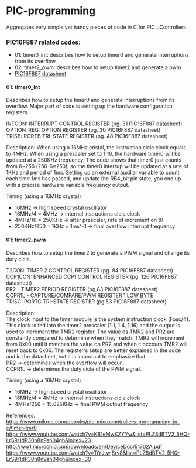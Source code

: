 # PIC-programming
Aggregates very simple yet handy pieces of code in C for PIC uControllers. 

### PIC16F887 related codes: 
- 01: timer0_int: describes how to setup timer0 and generate interruptions from its overflow 
- 02: timer2_pwm: describes how to setup timer2 and generate a pwm
- [PIC16F887 datasheet](http://ww1.microchip.com/downloads/en/DeviceDoc/41291D.pdf)


#### 01: timer0_int
   Describes how to setup the timer0 and generate interruptions from its overflow. Major part of code is setting up the hardware configuration registers.
   
   
   INTCON: INTERRUPT CONTROL REGISTER (pg. 31 PIC16F887 datasheet)    
   OPTION_REG: OPTION REGISTER (pg. 30 PIC16F887 datasheet)    
   TRISB: PORTB TRI-STATE REGISTER (pg. 48 PIC16F887 datasheet)
   
   
   Description:
   When using a 16MHz cristal, the instruction cicle clock equals to 4MHz. When using a prescaler set to 1:16, the hardware timer0 will be updated at a 250KHz frequency. The code shows that timer0 just counts from 6~256 (256-6=250), so the timer0 interrup will be updated at a rate of 1KHz and period of 1ms. Setting up an external auxiliar variable to count each time 1ms has passed, and update the RB4_bit pin state, you end up with a precise hardware variable frequency output.  
   
   Timing (using a 16MHz crystal)    
   - 16MHz -> high speed crystal oscillator
   - 16MHz/4 = 4MHz -> internal instructions cicle clock
   - 4MHz/16 = 250KHz -> after prescaler, rate of increment on t0
   - 250KHz/250 = 1KHz = 1ms^-1 -> final overflow interrupt frequency    
   
   
#### 01: timer2_pwm
   Describes how to setup the timer2 to generate a PWM signal and change its duty cicle.
   
   T2CON: TIMER 2 CONTROL REGISTER (pg. 84 PIC16F887 datasheet)    
   CCP1CON: ENHANCED CCP1 CONTROL REGISTER (pg. 126 PIC16F887 datasheet)    
   PR2 - TIMER2 PERIOD REGISTER (pg.83 PIC16F887 datasheet)    
   CCPR1L - CAPTURE/COMPARE/PWM REGISTER 1 LOW BYTE    
   TRISC: PORTC TRI-STATE REGISTER (pg.53 PIC16F887 datasheet)    
   
   Description:    
   The clock input to the timer module is the system instruction clock (Fosc/4). This clock is fed into the timer2 prescaler (1:1, 1:4, 1:16) and the output is used to increment the TMR2 register. The value os TMR2 and PR2 are constantly compared to determine when they match. TMR2 will increment from 0x00 until it matches the value on PR2 and when it occours TMR2 will reset back to 0x00. The register's setup are better explained in the code and in the datasheet, but It is important to emphasize that:    
   PR2 -> determines when the overflow will occur.    
   CCPR1L -> determines the duty cicle of the PWM signal.    
  
   Timing (using a 16MHz crystal)    
   - 16MHz -> high speed crystal oscillator
   - 16MHz/4 = 4MHz -> internal instructions cicle clock
   - 4MHz/256  = 15.625KHz -> final PWM output frequency
      
   
   References:     
   https://www.mikroe.com/ebooks/pic-microcontrollers-programming-in-c/timer-tmr0    
   https://www.youtube.com/watch?v=K81eMwKZYYw&list=PLZ8dBTV2_5HQ-LrS9r1dP30h8n9sh04gh&index=23    
   http://ww1.microchip.com/downloads/en/DeviceDoc/51702A.pdf    
   https://www.youtube.com/watch?v=TtYJtwj8ry8&list=PLZ8dBTV2_5HQ-LrS9r1dP30h8n9sh04gh&index=30
      
 
 
